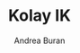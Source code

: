 ---
order: 41

layout: null

title: 'Kolay IK'
author: 'Andrea Buran'

time: '2019 May–2022 Jun'

categories: [All, Commercial, Digital, Favorite]
tags: [B2B SaaS, HR, Human Resources ecosystem (employee + expense + leave + performance + shift mgmt.), product, product design, product management, design system, web + mob app]

preview_images: [kolay_00.jpg, kolay_01.jpg, kolay_02.jpg, kolay_03.jpg]
preview_color: '#234471'

description: 'Kolay is an ecosystem of HR solutions, including modules for Employee, Expense, Leave, Performance, and Shift Management, available on both web and mobile applications.'

published: true
sitemap:
  excluded: true
---